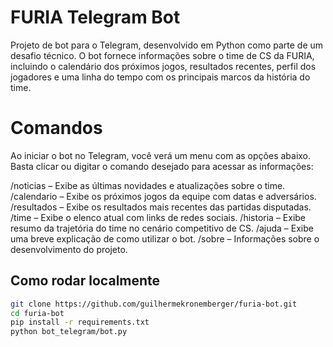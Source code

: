 # FURIA Telegram Bot
Projeto de bot para o Telegram, desenvolvido em Python como parte de um desafio técnico. O bot fornece informações sobre o time de CS da FURIA, incluindo o calendário dos próximos jogos, resultados recentes, perfil dos jogadores e uma linha do tempo com os principais marcos da história do time.

# Comandos
Ao iniciar o bot no Telegram, você verá um menu com as opções abaixo. Basta clicar ou digitar o comando desejado para acessar as informações:

/noticias – Exibe as últimas novidades e atualizações sobre o time.
/calendario – Exibe os próximos jogos da equipe com datas e adversários.
/resultados – Exibe os resultados mais recentes das partidas disputadas.
/time – Exibe o elenco atual com links de redes sociais.
/historia – Exibe resumo da trajetória do time no cenário competitivo de CS.
/ajuda – Exibe uma breve explicação de como utilizar o bot.
/sobre – Informações sobre o desenvolvimento do projeto.

## Como rodar localmente

```bash
git clone https://github.com/guilhermekronemberger/furia-bot.git
cd furia-bot
pip install -r requirements.txt
python bot_telegram/bot.py

